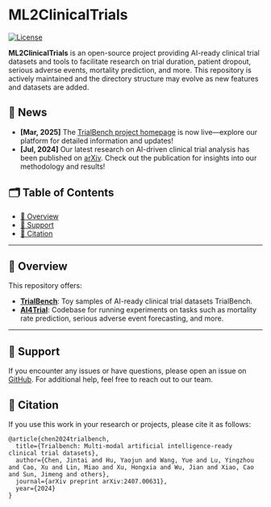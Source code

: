# ML2ClinicalTrials

[![License](https://img.shields.io/github/license/ML2Health/ML2ClinicalTrials.svg)](https://github.com/ML2Health/ML2ClinicalTrials/blob/main/LICENSE)

**ML2ClinicalTrials** is an open-source project providing AI-ready clinical trial datasets and tools to facilitate research on trial duration, patient dropout, serious adverse events, mortality prediction, and more. This repository is actively maintained and the directory structure may evolve as new features and datasets are added.

## 📰 News
* **[Mar, 2025]** The [TrialBench project homepage](https://huyjj.github.io/Trialbench/) is now live—explore our platform for detailed information and updates!
* **[Jul, 2024]** Our latest research on AI-driven clinical trial analysis has been published on [arXiv](https://arxiv.org/pdf/2407.00631). Check out the publication for insights into our methodology and results!


## 🗂 Table of Contents
- [📝 Overview](#-overview)
- [💼 Support](#-support)
- [📢 Citation](#-citation)

---

## 📝 Overview

This repository offers:
- [**TrialBench**](https://github.com/ML2Health/ML2ClinicalTrials/tree/main/Trialbench): Toy samples of AI-ready clinical trial datasets TrialBench.
- [**AI4Trial**](https://github.com/ML2Health/ML2ClinicalTrials/tree/main/AI4Trial): Codebase for running experiments on tasks such as mortality rate prediction, serious adverse event forecasting, and more.

---

## 💼 Support

If you encounter any issues or have questions, please open an issue on [GitHub](https://github.com/ML2Health/ML2ClinicalTrials/issues). For additional help, feel free to reach out to our team.


## 📢 Citation

If you use this work in your research or projects, please cite it as follows:

```
@article{chen2024trialbench,
  title={Trialbench: Multi-modal artificial intelligence-ready clinical trial datasets},
  author={Chen, Jintai and Hu, Yaojun and Wang, Yue and Lu, Yingzhou and Cao, Xu and Lin, Miao and Xu, Hongxia and Wu, Jian and Xiao, Cao and Sun, Jimeng and others},
  journal={arXiv preprint arXiv:2407.00631},
  year={2024}
}
```

